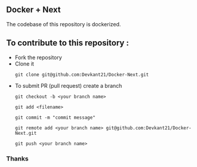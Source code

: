 ## Docker + Next

The codebase of this repository is dockerized.

## To contribute to this repository :

- Fork the repository
- Clone it
  ```
  git clone git@github.com:Devkant21/Docker-Next.git
  ```
- To submit PR (pull request) create a branch
  ```
  git checkout -b <your branch name>
  ```
  ```
  git add <filename>
  ```
  ```
  git commit -m "commit message"
  ```
  ```
  git remote add <your branch name> git@github.com:Devkant21/Docker-Next.git
  ```
  ```
  git push <your branch name>
  ```

### Thanks